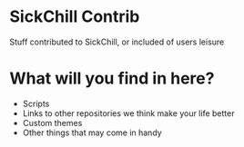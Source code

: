 SickChill Contrib
=====
Stuff contributed to SickChill, or included of users leisure

# What will you find in here?
 - Scripts
 - Links to other repositories we think make your life better
 - Custom themes
 - Other things that may come in handy

